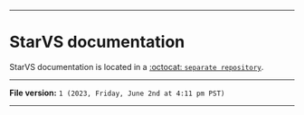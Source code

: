
***

# StarVS documentation

StarVS documentation is located in a [:octocat: `separate repository`](https://github.com/seanpm2001/StarVS_Docs/).

***

**File version:** `1 (2023, Friday, June 2nd at 4:11 pm PST)`

***
